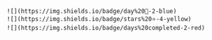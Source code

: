 	![](https://img.shields.io/badge/day%20📅-2-blue)
    ![](https://img.shields.io/badge/stars%20⭐-4-yellow)
    ![](https://img.shields.io/badge/days%20completed-2-red)